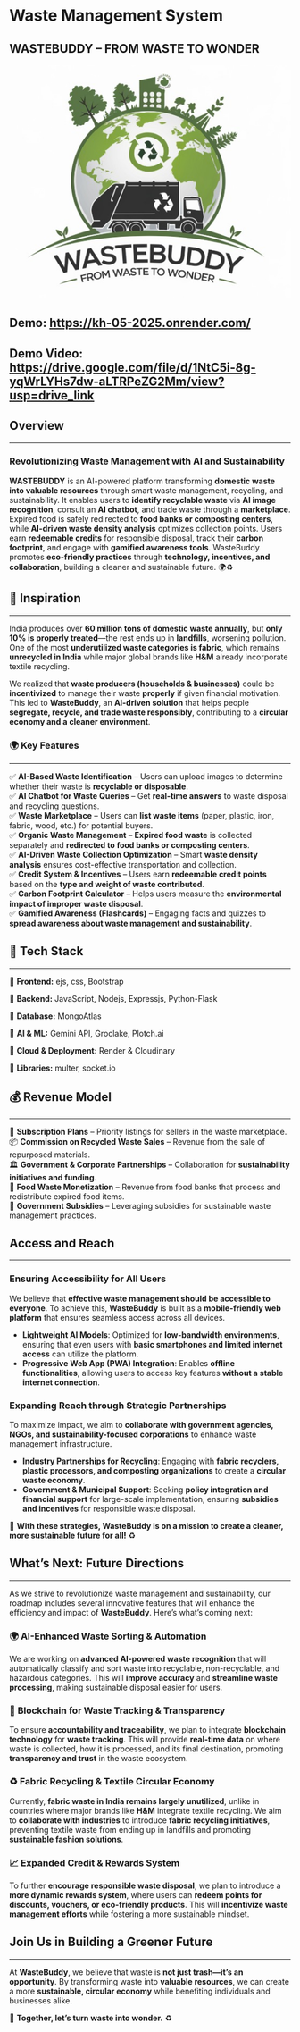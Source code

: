 # Waste Management System
## **WASTEBUDDY – FROM WASTE TO WONDER**  

![Logo](WasteBuddy_Logo.jpeg)  

## **Demo:** https://kh-05-2025.onrender.com/
## **Demo Video:** https://drive.google.com/file/d/1NtC5i-8g-yqWrLYHs7dw-aLTRPeZG2Mm/view?usp=drive_link



## **Overview**  
---
### **Revolutionizing Waste Management with AI and Sustainability**
**WASTEBUDDY** is an AI-powered platform transforming **domestic waste into valuable resources** through smart waste management, recycling, and sustainability. It enables users to **identify recyclable waste** via **AI image recognition**, consult an **AI chatbot**, and trade waste through a **marketplace**. Expired food is safely redirected to **food banks or composting centers**, while **AI-driven waste density analysis** optimizes collection points. Users earn **redeemable credits** for responsible disposal, track their **carbon footprint**, and engage with **gamified awareness tools**. WasteBuddy promotes **eco-friendly practices** through **technology, incentives, and collaboration**, building a cleaner and sustainable future. 🌍♻️


## **🌱 Inspiration** 
---

India produces over **60 million tons of domestic waste annually**, but **only 10% is properly treated**—the rest ends up in **landfills**, worsening pollution. One of the most **underutilized waste categories is fabric**, which remains **unrecycled in India** while major global brands like **H&M** already incorporate textile recycling.  

We realized that **waste producers (households & businesses)** could be **incentivized** to manage their waste **properly** if given financial motivation. This led to **WasteBuddy**, an **AI-driven solution** that helps people **segregate, recycle, and trade waste responsibly**, contributing to a **circular economy and a cleaner environment**.  

### 🌍 **Key Features** 
---

✅ **AI-Based Waste Identification** – Users can upload images to determine whether their waste is **recyclable or disposable**.  
✅ **AI Chatbot for Waste Queries** – Get **real-time answers** to waste disposal and recycling questions.  
✅ **Waste Marketplace** – Users can **list waste items** (paper, plastic, iron, fabric, wood, etc.) for potential buyers.  
✅ **Organic Waste Management** – **Expired food waste** is collected separately and **redirected to food banks or composting centers**.  
✅ **AI-Driven Waste Collection Optimization** – Smart **waste density analysis** ensures cost-effective transportation and collection.  
✅ **Credit System & Incentives** – Users earn **redeemable credit points** based on the **type and weight of waste contributed**.  
✅ **Carbon Footprint Calculator** – Helps users measure the **environmental impact of improper waste disposal**.  
✅ **Gamified Awareness (Flashcards)** – Engaging facts and quizzes to **spread awareness about waste management and sustainability**.  

## **📌 Tech Stack**
---

🔹 **Frontend:** ejs, css, Bootstrap

🔹 **Backend:** JavaScript, Nodejs, Expressjs, Python-Flask

🔹 **Database:** MongoAtlas 

🔹 **AI & ML:** Gemini API, Groclake, Plotch.ai 

🔹 **Cloud & Deployment:** Render & Cloudinary

🔹 **Libraries:** multer, socket.io

## **💰 Revenue Model** 
---

💼 **Subscription Plans** – Priority listings for sellers in the waste marketplace.  
📦 **Commission on Recycled Waste Sales** – Revenue from the sale of repurposed materials.  
🏛️ **Government & Corporate Partnerships** – Collaboration for **sustainability initiatives and funding**.  
🍲 **Food Waste Monetization** – Revenue from food banks that process and redistribute expired food items.  
🌿 **Government Subsidies** – Leveraging subsidies for sustainable waste management practices.  

## **Access and Reach**
---

### **Ensuring Accessibility for All Users**  
We believe that **effective waste management should be accessible to everyone**. To achieve this, **WasteBuddy** is built as a **mobile-friendly web platform** that ensures seamless access across all devices.  

- **Lightweight AI Models**: Optimized for **low-bandwidth environments**, ensuring that even users with **basic smartphones and limited internet access** can utilize the platform.  
- **Progressive Web App (PWA) Integration**: Enables **offline functionalities**, allowing users to access key features **without a stable internet connection**.  

### **Expanding Reach through Strategic Partnerships**  
To maximize impact, we aim to **collaborate with government agencies, NGOs, and sustainability-focused corporations** to enhance waste management infrastructure.  

- **Industry Partnerships for Recycling**: Engaging with **fabric recyclers, plastic processors, and composting organizations** to create a **circular waste economy**.  
- **Government & Municipal Support**: Seeking **policy integration and financial support** for large-scale implementation, ensuring **subsidies and incentives** for responsible waste disposal.  

🚀 **With these strategies, WasteBuddy is on a mission to create a cleaner, more sustainable future for all!** ♻️

## **What’s Next: Future Directions**  
-----

As we strive to revolutionize waste management and sustainability, our roadmap includes several innovative features that will enhance the efficiency and impact of **WasteBuddy**. Here’s what’s coming next:  

### 🌍 **AI-Enhanced Waste Sorting & Automation**  
We are working on **advanced AI-powered waste recognition** that will automatically classify and sort waste into recyclable, non-recyclable, and hazardous categories. This will **improve accuracy** and **streamline waste processing**, making sustainable disposal easier for users.  

### 🔗 **Blockchain for Waste Tracking & Transparency**  
To ensure **accountability and traceability**, we plan to integrate **blockchain technology** for **waste tracking**. This will provide **real-time data** on where waste is collected, how it is processed, and its final destination, promoting **transparency and trust** in the waste ecosystem.  

### ♻️ **Fabric Recycling & Textile Circular Economy**  
Currently, **fabric waste in India remains largely unutilized**, unlike in countries where major brands like **H&M** integrate textile recycling. We aim to **collaborate with industries** to introduce **fabric recycling initiatives**, preventing textile waste from ending up in landfills and promoting **sustainable fashion solutions**.  

### 📈 **Expanded Credit & Rewards System**  
To further **encourage responsible waste disposal**, we plan to introduce a **more dynamic rewards system**, where users can **redeem points for discounts, vouchers, or eco-friendly products**. This will **incentivize waste management efforts** while fostering a more sustainable mindset.  

## **Join Us in Building a Greener Future**  
---

At **WasteBuddy**, we believe that waste is **not just trash—it’s an opportunity**. By transforming waste into **valuable resources**, we can create a more **sustainable, circular economy** while benefiting individuals and businesses alike.  

🚀 **Together, let’s turn waste into wonder.** ♻️
